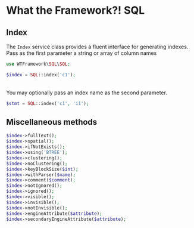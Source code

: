 # What the Framework?! SQL

## Index
The `Index` service class provides a fluent interface for generating indexes. Pass as the first parameter a string or array of column names
```php
use WTFramework\SQL\SQL;

$index = SQL::index('c1');
```
\
You may optionally pass an index name as the second parameter.
```php
$stmt = SQL::index('c1', 'i1');
```

## Miscellaneous methods
```php
$index->fullText();
$index->spatial();
$index->ifNotExists();
$index->using('BTREE');
$index->clustering();
$index->noClustering();
$index->keyBlockSize($int);
$index->withParser($name);
$index->comment($comment);
$index->notIgnored();
$index->ignored();
$index->visible();
$index->invisible();
$index->notInvisible();
$index->engineAttribute($attribute);
$index->secondaryEngineAttribute($attribute);
```